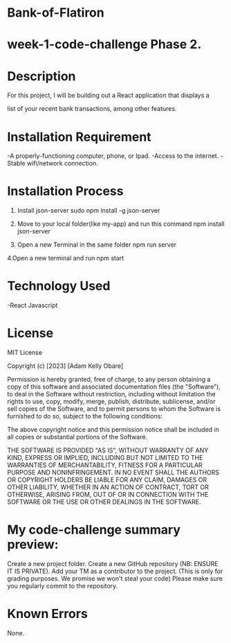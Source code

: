 # Bank-of-Flatiron
# week-1-code-challenge Phase 2.
# Description
For this project, I will be building out a React application that displays a

list of your recent bank transactions, among other features.



# Installation Requirement
-A properly-functioning computer, phone, or Ipad.
-Access to the internet.
-Stable wifi/network connection.

# Installation Process
1. Install json-server
sudo npm install -g json-server

2. Move to your local folder(like my-app) and run this command
npm install json-server

3. Open a new Terminal in the same folder
npm run server

4.Open a new terminal and run 
npm start

# Technology Used
-React Javascript

# License
MIT License

Copyright (c) [2023] [Adam Kelly Obare]

Permission is hereby granted, free of charge, to any person obtaining a copy
of this software and associated documentation files (the "Software"), to deal
in the Software without restriction, including without limitation the rights
to use, copy, modify, merge, publish, distribute, sublicense, and/or sell
copies of the Software, and to permit persons to whom the Software is
furnished to do so, subject to the following conditions:

The above copyright notice and this permission notice shall be included in all
copies or substantial portions of the Software.

THE SOFTWARE IS PROVIDED "AS IS", WITHOUT WARRANTY OF ANY KIND, EXPRESS OR
IMPLIED, INCLUDING BUT NOT LIMITED TO THE WARRANTIES OF MERCHANTABILITY,
FITNESS FOR A PARTICULAR PURPOSE AND NONINFRINGEMENT. IN NO EVENT SHALL THE
AUTHORS OR COPYRIGHT HOLDERS BE LIABLE FOR ANY CLAIM, DAMAGES OR OTHER
LIABILITY, WHETHER IN AN ACTION OF CONTRACT, TORT OR OTHERWISE, ARISING FROM,
OUT OF OR IN CONNECTION WITH THE SOFTWARE OR THE USE OR OTHER DEALINGS IN THE
SOFTWARE.

# My code-challenge summary preview:

Create a new project folder.
Create a new GitHub repository (NB: ENSURE IT IS PRIVATE).
Add your TM as a contributor to the project. (This is only for grading purposes. We promise we won't steal your code)
Please make sure you regularly commit to the repository.

# Known Errors
None.
